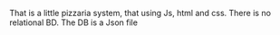 That is a little pizzaria system, that using Js, html and css. There  is no relational BD. The DB is a Json file 